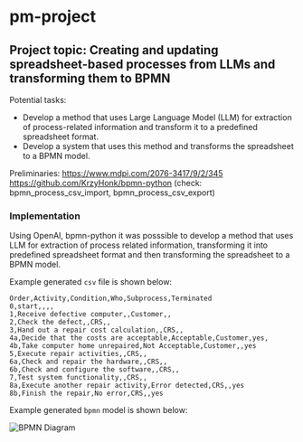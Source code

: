# pm-project

## Project topic: Creating and updating spreadsheet-based processes from LLMs and transforming them to BPMN

Potential tasks: 
* Develop a method that uses Large Language Model (LLM) for extraction of process-related information and transform it to a predefined spreadsheet format.
* Develop a system that uses this method and transforms the spreadsheet to a BPMN model.

Preliminaries: 
https://www.mdpi.com/2076-3417/9/2/345
https://github.com/KrzyHonk/bpmn-python 
(check: bpmn_process_csv_import, bpmn_process_csv_export)

### Implementation

Using OpenAI, bpmn-python it was posssible to develop a method that uses LLM for extraction of process related information, transforming it into predefined spreadsheet format and then transforming the spreadsheet to a BPMN model.

Example generated `csv` file is shown below:

```csv
Order,Activity,Condition,Who,Subprocess,Terminated
0,start,,,,
1,Receive defective computer,,Customer,,
2,Check the defect,,CRS,,
3,Hand out a repair cost calculation,,CRS,,
4a,Decide that the costs are acceptable,Acceptable,Customer,yes,
4b,Take computer home unrepaired,Not Acceptable,Customer,,yes
5,Execute repair activities,,CRS,,
6a,Check and repair the hardware,,CRS,,
6b,Check and configure the software,,CRS,,
7,Test system functionality,,CRS,,
8a,Execute another repair activity,Error detected,CRS,,yes
8b,Finish the repair,No error,CRS,,yes
```

Example generated `bpmn` model is shown below:

![BPMN Diagram](https://github.com/exampleuser/pm-project/raw/main/example_bpmn.png](https://github.com/MSpinczyk/pm-project/blob/main/example.png)https://github.com/MSpinczyk/pm-project/blob/main/example.png)
